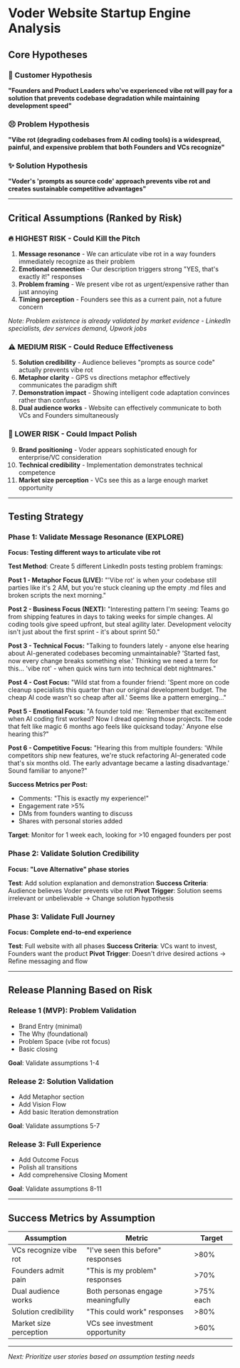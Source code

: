 # Voder Website Startup Engine Analysis

## Core Hypotheses

### 🎯 Customer Hypothesis

**"Founders and Product Leaders who've experienced vibe rot will pay for a solution that prevents codebase degradation while maintaining development speed"**

### 😣 Problem Hypothesis

**"Vibe rot (degrading codebases from AI coding tools) is a widespread, painful, and expensive problem that both Founders and VCs recognize"**

### ✨ Solution Hypothesis

**"Voder's 'prompts as source code' approach prevents vibe rot and creates sustainable competitive advantages"**

---

## Critical Assumptions (Ranked by Risk)

### 🔥 HIGHEST RISK - Could Kill the Pitch

1. **Message resonance** - We can articulate vibe rot in a way founders immediately recognize as their problem
2. **Emotional connection** - Our description triggers strong "YES, that's exactly it!" responses
3. **Problem framing** - We present vibe rot as urgent/expensive rather than just annoying
4. **Timing perception** - Founders see this as a current pain, not a future concern

_Note: Problem existence is already validated by market evidence - LinkedIn specialists, dev services demand, Upwork jobs_

### ⚠️ MEDIUM RISK - Could Reduce Effectiveness

5. **Solution credibility** - Audience believes "prompts as source code" actually prevents vibe rot
6. **Metaphor clarity** - GPS vs directions metaphor effectively communicates the paradigm shift
7. **Demonstration impact** - Showing intelligent code adaptation convinces rather than confuses
8. **Dual audience works** - Website can effectively communicate to both VCs and Founders simultaneously

### 💛 LOWER RISK - Could Impact Polish

9. **Brand positioning** - Voder appears sophisticated enough for enterprise/VC consideration
10. **Technical credibility** - Implementation demonstrates technical competence
11. **Market size perception** - VCs see this as a large enough market opportunity

---

## Testing Strategy

### Phase 1: Validate Message Resonance (EXPLORE)

**Focus: Testing different ways to articulate vibe rot**

**Test Method**: Create 5 different LinkedIn posts testing problem framings:

**Post 1 - Metaphor Focus (LIVE):**
"'Vibe rot' is when your codebase still parties like it's 2 AM, but you're stuck cleaning up the empty .md files and broken scripts the next morning."

**Post 2 - Business Focus (NEXT):**
"Interesting pattern I'm seeing: Teams go from shipping features in days to taking weeks for simple changes. AI coding tools give speed upfront, but steal agility later. Development velocity isn't just about the first sprint - it's about sprint 50."

**Post 3 - Technical Focus:**
"Talking to founders lately - anyone else hearing about AI-generated codebases becoming unmaintainable? 'Started fast, now every change breaks something else.' Thinking we need a term for this... 'vibe rot' - when quick wins turn into technical debt nightmares."

**Post 4 - Cost Focus:**
"Wild stat from a founder friend: 'Spent more on code cleanup specialists this quarter than our original development budget. The cheap AI code wasn't so cheap after all.' Seems like a pattern emerging..."

**Post 5 - Emotional Focus:**
"A founder told me: 'Remember that excitement when AI coding first worked? Now I dread opening those projects. The code that felt like magic 6 months ago feels like quicksand today.' Anyone else hearing this?"

**Post 6 - Competitive Focus:**
"Hearing this from multiple founders: 'While competitors ship new features, we're stuck refactoring AI-generated code that's six months old. The early advantage became a lasting disadvantage.' Sound familiar to anyone?"

**Success Metrics per Post:**

- Comments: "This is exactly my experience!"
- Engagement rate >5%
- DMs from founders wanting to discuss
- Shares with personal stories added

**Target**: Monitor for 1 week each, looking for >10 engaged founders per post

### Phase 2: Validate Solution Credibility

**Focus: "Love Alternative" phase stories**

**Test**: Add solution explanation and demonstration
**Success Criteria**: Audience believes Voder prevents vibe rot
**Pivot Trigger**: Solution seems irrelevant or unbelievable → Change solution hypothesis

### Phase 3: Validate Full Journey

**Focus: Complete end-to-end experience**

**Test**: Full website with all phases
**Success Criteria**: VCs want to invest, Founders want the product
**Pivot Trigger**: Doesn't drive desired actions → Refine messaging and flow

---

## Release Planning Based on Risk

### Release 1 (MVP): Problem Validation

- Brand Entry (minimal)
- The Why (foundational)
- Problem Space (vibe rot focus)
- Basic closing

**Goal**: Validate assumptions 1-4

### Release 2: Solution Validation

- Add Metaphor section
- Add Vision Flow
- Add basic Iteration demonstration

**Goal**: Validate assumptions 5-7

### Release 3: Full Experience

- Add Outcome Focus
- Polish all transitions
- Add comprehensive Closing Moment

**Goal**: Validate assumptions 8-11

---

## Success Metrics by Assumption

| Assumption             | Metric                            | Target    |
| ---------------------- | --------------------------------- | --------- |
| VCs recognize vibe rot | "I've seen this before" responses | >80%      |
| Founders admit pain    | "This is my problem" responses    | >70%      |
| Dual audience works    | Both personas engage meaningfully | >75% each |
| Solution credibility   | "This could work" responses       | >80%      |
| Market size perception | VCs see investment opportunity    | >60%      |

---

_Next: Prioritize user stories based on assumption testing needs_
